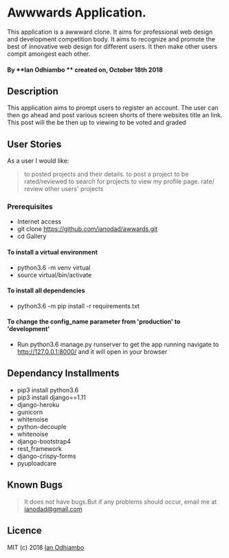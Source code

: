 # Awwwards Application.

This application is a awwward clone. It aims for professional web design and development competition body. It aims to recognize and promote the best of innovative web design for different users. It then make other users compit amongest each other.
#### By **Ian Odhiambo ** created on, October 18th 2018 

## Description

This application aims to prompt users to register an account. The user can then go ahead and post various screen shorts of there websites title an link. This post will the be then up to viewing to be voted and graded  

## User Stories

As a user I would like:
> to posted projects and their details.
> to post a project to be rated/reviewed
> to search for projects
> to view my profile page.
> rate/ review other users' projects

<!-- ## API Endpoints (url / uri)
 * CRUD : Create, Retrieve, Update, Delete 
 * Create List and Search
## Development and Setup. -->

### Prerequisites

 * Internet access
 * git clone https://github.com/ianodad/awwards.git
 * cd Gallery

#### To install a virtual environment

 * python3.6 -m venv virtual 
 * source virtual/bin/activate

#### To install all dependencies

 * python3.6 -m pip install -r requirements.txt

#### To change the config_name parameter from 'production' to 'development'

 * Run python3.6 manage.py runserver to get the app running  navigate to http://127.0.0.1:8000/ and it will open in your browser

## Dependancy Installments

 * pip3 install python3.6
 * pip3 install django==1.11 
 * django-heroku 
 * gunicorn 
 * whitenoise 
 * python-decouple 
 * whitenoise 
 * django-bootstrap4
 * rest_framework
 * django-crispy-forms
 * pyuploadcare

## Known Bugs

> It does not have bugs.But if any problems should occur, email me at ianodad@gmail.com


## Licence
MIT (c) 2018 [Ian Odhiambo](https://github.com/ianodad)

